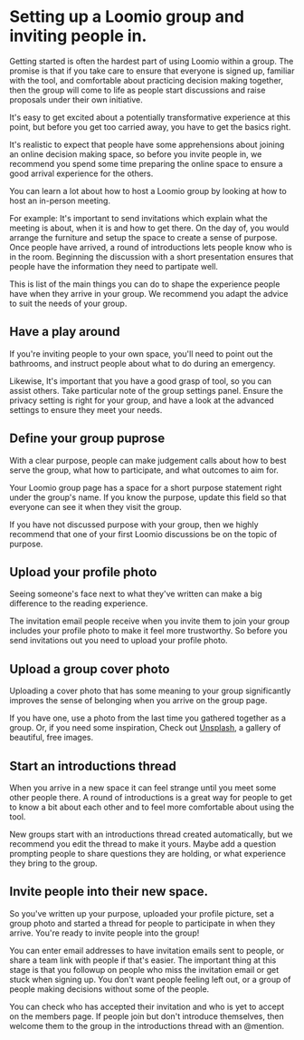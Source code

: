 # Setting up a Loomio group and inviting people in.

Getting started is often the hardest part of using Loomio within a group. The promise is that if you take care to ensure that everyone is signed up, familiar with the tool, and comfortable about practicing decision making together, then the group will come to life as people start discussions and raise proposals under their own initiative.

It's easy to get excited about a potentially transformative experience at this point, but before you get too carried away, you have to get the basics right.

It's realistic to expect that people have some apprehensions about joining an online decision making space, so before you invite people in, we recommend you spend some time preparing the online space to ensure a good arrival experience for the others.

You can learn a lot about how to host a Loomio group by looking at how to host an in-person meeting.

For example: It's important to send invitations which explain what the meeting is about, when it is and how to get there. On the day of, you would arrange the furniture and setup the space to create a sense of purpose. Once people have arrived, a round of introductions lets people know who is in the room. Beginning the discussion with a short presentation ensures that people have the information they need to partipate well.

This is list of the main things you can do to shape the experience people have when they arrive in your group. We recommend you adapt the advice to suit the needs of your group.

## Have a play around
If you're inviting people to your own space, you'll need to point out the bathrooms, and instruct people about what to do during an emergency.

Likewise, It's important that you have a good grasp of tool, so you can assist others.
Take particular note of the group settings panel. Ensure the privacy setting is right for your group, and have a look at the advanced settings to ensure they meet your needs.

## Define your group puprose

With a clear purpose, people can make judgement calls about how to best serve the group, what how to participate, and what outcomes to aim for.

Your Loomio group page has a space for a short purpose statement right under the group's name. If you know the purpose, update this field so that everyone can see it when they visit the group.

If you have not discussed purpose with your group, then we highly recommend that one of your first Loomio discussions be on the topic of purpose.

## Upload your profile photo

Seeing someone's face next to what they've written can make a big difference to the reading experience.

The invitation email people receive when you invite them to join your group includes your profile photo to make it feel more trustworthy. So before you send invitations out you need to upload your profile photo.

## Upload a group cover photo

Uploading a cover photo that has some meaning to your group significantly improves the sense of belonging when you arrive on the group page.

If you have one, use a photo from the last time you gathered together as a group. Or, if you need some inspiration, Check out [Unsplash](https://unsplash.com/), a gallery of beautiful, free images.

## Start an introductions thread

When you arrive in a new space it can feel strange until you meet some other people there. A round of introductions is a great way for people to get to know a bit about each other and to feel more comfortable about using the tool.

New groups start with an introductions thread created automatically, but we recommend you edit the thread to make it yours. Maybe add a question prompting people to share questions they are holding, or what experience they bring to the group.

## Invite people into their new space.

So you've written up your purpose, uploaded your profile picture, set a group photo and started a thread for people to participate in when they arrive. You're ready to invite people into the group!

You can enter email addresses to have invitation emails sent to people, or share a team link with people if that's easier. The important thing at this stage is that you followup on people who miss the invitation email or get stuck when signing up. You don't want people feeling left out, or a group of people making decisions without some of the people.

You can check who has accepted their invitation and who is yet to accept on the members page. If people join but don't introduce themselves, then welcome them to the group in the introductions thread with an @mention.
